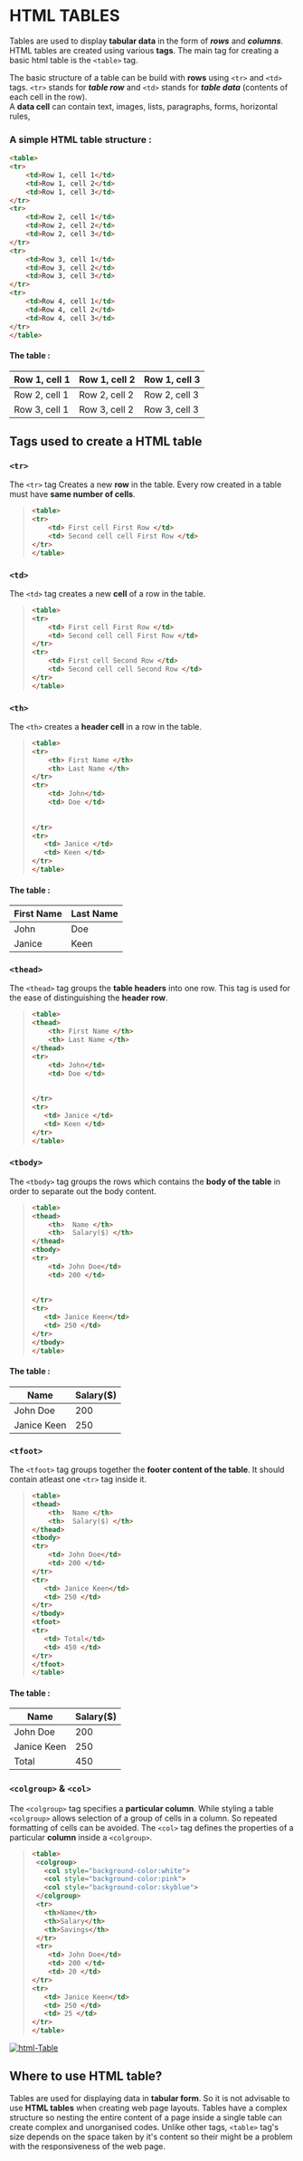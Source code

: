 # HTML TABLES
Tables are used to display **tabular data** in the form of ***rows*** and ***columns***. HTML tables are created using various **tags**. The main tag for creating a basic html table is the ```<table>``` tag.
<br>

The basic structure of a table can be build with **rows** using ```<tr>``` and ```<td>``` tags. ```<tr>``` stands for ***table row*** and ```<td>``` stands for ***table data*** (contents of each cell in the row).
<br>
A **data cell** can contain text, images, lists, paragraphs, forms, horizontal rules, 
<br>
### **A simple HTML table structure :** 
``` html
<table>
<tr>
    <td>Row 1, cell 1</td>
    <td>Row 1, cell 2</td>
    <td>Row 1, cell 3</td>
</tr>
<tr>
    <td>Row 2, cell 1</td>
    <td>Row 2, cell 2</td>
    <td>Row 2, cell 3</td>
</tr>
<tr>
    <td>Row 3, cell 1</td>
    <td>Row 3, cell 2</td>
    <td>Row 3, cell 3</td>
</tr>
<tr>
    <td>Row 4, cell 1</td>
    <td>Row 4, cell 2</td>
    <td>Row 4, cell 3</td>
</tr>
</table>
```

#### **The table :** 

| Row 1, cell 1 | Row 1, cell 2 | Row 1, cell 3 |
|---------------|---------------|---------------|
| Row 2, cell 1 | Row 2, cell 2 | Row 2, cell 3 |
| Row 3, cell 1 | Row 3, cell 2 | Row 3, cell 3 |

## **Tags used to create a HTML table**
### ```<tr>``` 
The ```<tr>``` tag Creates a new **row** in the table. Every row created in a table must have **same number of cells**.
> ```html
> <table>
> <tr>
>     <td> First cell First Row </td>
>     <td> Second cell cell First Row </td>
> </tr>
> </table>
> ```

### ```<td>```
The ```<td>``` tag creates a new **cell** of a row in the table.
> ```html
> <table>
> <tr>
>     <td> First cell First Row </td>
>     <td> Second cell cell First Row </td>
> </tr>
> <tr>
>     <td> First cell Second Row </td>
>     <td> Second cell cell Second Row </td>
> </tr>
> </table>
> ```
### ```<th>```
The ```<th>``` creates a **header cell** in a row in the table.
> ```html
> <table>
> <tr>
>     <th> First Name </th>
>     <th> Last Name </th>
> </tr>
> <tr>
>     <td> John</td>
>     <td> Doe </td>
>     
>     
> </tr>
> <tr>
>    <td> Janice </td>
>    <td> Keen </td>
> </tr>
> </table>
> ```
#### **The table :**

| First Name  | Last Name |
|-------------|-----------|
| John        | Doe       |
| Janice      | Keen      |

### ```<thead>```
The ```<thead>``` tag groups the **table headers** into one row. This tag is used for the ease of distinguishing the **header row**.
> ```html
> <table>
> <thead>
>     <th> First Name </th>
>     <th> Last Name </th>
> </thead>
> <tr>
>     <td> John</td>
>     <td> Doe </td>
>     
>     
> </tr>
> <tr>
>    <td> Janice </td>
>    <td> Keen </td>
> </tr>
> </table>
> ```
### ```<tbody>```
The ```<tbody>``` tag groups the rows which contains the **body of the table** in order to separate out the body content.
> ```html
> <table>
> <thead>
>     <th>  Name </th>
>     <th>  Salary($) </th>
> </thead>
> <tbody>
> <tr>
>     <td> John Doe</td>
>     <td> 200 </td>
>     
>     
> </tr>
> <tr>
>    <td> Janice Keen</td>
>    <td> 250 </td>
> </tr>
> </tbody>
> </table>
> ```
#### **The table :**

|  Name       | Salary($) |
|-------------|-----------|
| John Doe    | 200       |
| Janice Keen | 250       |

### ```<tfoot>```
The ```<tfoot>``` tag groups together the **footer content of the table**. It should contain atleast one ```<tr>``` tag inside it.
> ```html
> <table>
> <thead>
>     <th>  Name </th>
>     <th>  Salary($) </th>
> </thead>
> <tbody>
> <tr>
>     <td> John Doe</td>
>     <td> 200 </td>
></tr>
> <tr>
>    <td> Janice Keen</td>
>    <td> 250 </td>
> </tr>
> </tbody>
> <tfoot>
> <tr>
>    <td> Total</td>
>    <td> 450 </td>
> </tr>
> </tfoot>
> </table>
> ```
#### **The table :**
|  Name       | Salary($) |
|-------------|-----------|
| John Doe    | 200       |
| Janice Keen | 250       |
| Total       | 450       |

### ```<colgroup>``` & ```<col>```
The ```<colgroup>``` tag specifies a **particular column**. While styling a table ```<colgroup>``` allows selection of a group of cells in a column. So repeated formatting of cells can be avoided. The ```<col>``` tag defines the properties of a particular **column** inside a ```<colgroup>```.

> ```html
> <table>
>  <colgroup>
>    <col style="background-color:white">
>    <col style="background-color:pink">
>    <col style="background-color:skyblue">
>  </colgroup>
>  <tr>
>    <th>Name</th>
>    <th>Salary</th>
>    <th>Savings</th>
>  </tr>
>  <tr>
>     <td> John Doe</td>
>     <td> 200 </td>
>     <td> 20 </td>
> </tr>
> <tr>
>    <td> Janice Keen</td>
>    <td> 250 </td>
>    <td> 25 </td>
> </tr>
></table>
> ```  

<a href="https://imgbb.com/"><img src="https://i.ibb.co/k2c00L0/html-Table.png" alt="html-Table" border="0"></a>

## **Where to use HTML table?**
Tables are used for displaying data in **tabular form**. So it is not advisable to use **HTML tables** when creating web page layouts. Tables have a complex structure so nesting the entire content of a page inside a single table can create complex and unorganised codes. Unlike other tags, ```<table>``` tag's size depends on the space taken by it's content so their might be a problem with the responsiveness of the web page.

